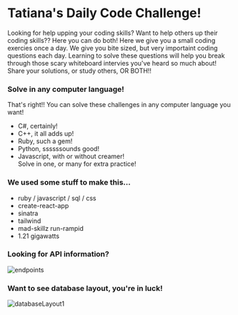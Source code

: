 # Tatiana's Daily Code Challenge!

Looking for help upping your coding skills?  Want to help others up their coding skills??  Here you can do both!  Here we give you a small coding exercies once a day.  We give you bite sized, but very importaint coding questions each day.  Learning to solve these questions will help you break through those scary whiteboard intervies you've heard so much about! Share your solutions, or study others, OR BOTH!!

### Solve in any computer language!
That's right!!  You can solve these challenges in any computer language you want!  
* C#, certainly! 
* C++, it all adds up! 
* Ruby, such a gem!  
* Python, ssssssounds good!  
* Javascript, with or without creamer!  
Solve in one, or many for extra practice!

### We used some stuff to make this...
* ruby / javascript / sql / css
* create-react-app
* sinatra
* tailwind
* mad-skillz run-rampid
* 1.21 gigawatts

### Looking for API information?
![endpoints](https://user-images.githubusercontent.com/73799185/218355942-89fec264-1fee-4db7-966e-e45687a50d1d.png)

### Want to see database layout, you're in luck!
![databaseLayout1](https://user-images.githubusercontent.com/73799185/218336686-0a898488-3943-4d05-9e7b-3c5a411cf287.png)
